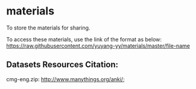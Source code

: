 # materials
To store the materials for sharing.

To access these materials, use the link of the format as below: https://raw.githubusercontent.com/yuyang-yy/materials/master/file-name

## Datasets Resources Citation:
cmg-eng.zip: http://www.manythings.org/anki/;
